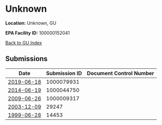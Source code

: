 # Unknown

**Location:** Unknown, GU

**EPA Facility ID:** 100000152041

[Back to GU Index](../../index.md)

## Submissions

| Date | Submission ID | Document Control Number |
|------|--------------|-------------------------|
| [2019-06-18](submissions/1000079931.md) | 1000079931 |  |
| [2014-06-19](submissions/1000044750.md) | 1000044750 |  |
| [2009-06-26](submissions/1000009317.md) | 1000009317 |  |
| [2003-12-09](submissions/29247.md) | 29247 |  |
| [1999-06-28](submissions/14453.md) | 14453 |  |
